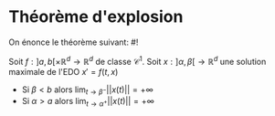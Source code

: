 # Théorème d'explosion
On énonce le théorème suivant: #!

Soit $f: ]a,b[ \times \mathbb R^d \to \mathbb R^d$ de classe $\mathcal C^1$. Soit $x: ]\alpha, \beta[ \to \mathbb R^d$ une solution maximale de l'EDO $x' = f(t,x)$
- Si $\beta < b$ alors $\lim_{t \to \beta^-} ||x(t)|| = +\infty$
- Si $\alpha > a$ alors $\lim_{t \to \alpha^+} ||x(t)|| = +\infty$
<!--ID: 1718736687571-->
